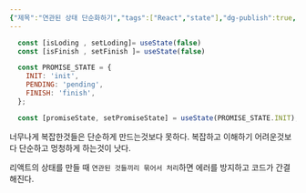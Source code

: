 ```yaml
---
{"제목":"연관된 상태 단순화하기","tags":["React","state"],"dg-publish":true,"permalink":"/공부/React/연관된 상태 단순화하기/","dgPassFrontmatter":true,"created":"2024-09-25T22:41:05.493+09:00","updated":"2025-04-11T22:07:47.501+09:00"}
---
```




```jsx
  const [isLoding , setLoding]= useState(false)  
  const [isFinish , setFinish ]= useState(false)
```


```jsx
  const PROMISE_STATE = {
    INIT: 'init',
    PENDING: 'pending',
    FINISH: 'finish',
  };

  const [promiseState, setPromiseState] = useState(PROMISE_STATE.INIT);
```


너무나게 복잡한것들은 단순하게 만드는것보다 못하다.
복잡하고 이해하기 어려운것보다 단순하고 멍청하게 하는것이 낫다.


리액트의 상태를 만들 때 `연관된 것들끼리 묶어서 처리`하면 에러를 방지하고 코드가 간결해진다.
